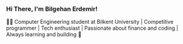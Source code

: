 

### Hi There, I'm Bilgehan Erdemir!

👨‍💻 Computer Engineering student at Bilkent University 
| Competitive programmer |
 Tech enthusiast | 
Passionate about finance and coding |
 Always learning and building 🚀
